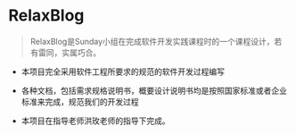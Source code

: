 # RelaxBlog

> RelaxBlog是Sunday小组在完成软件开发实践课程时的一个课程设计，若有雷同，实属巧合。

* 本项目完全采用软件工程所要求的规范的软件开发过程编写

* 各种文档，包括需求规格说明书，概要设计说明书均是按照国家标准或者企业标准来完成，规范我们的开发过程

* 本项目在指导老师洪玫老师的指导下完成。

  ​